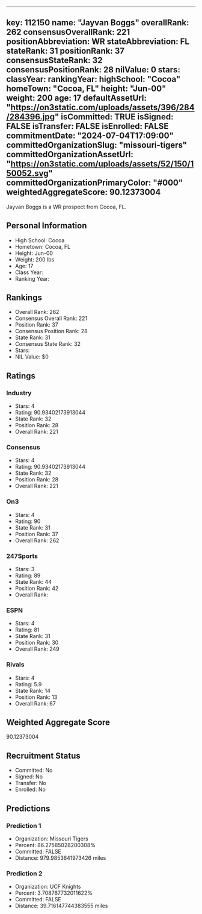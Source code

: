 ---
  key: 112150
  name: "Jayvan Boggs"
  overallRank: 262
  consensusOverallRank: 221
  positionAbbreviation: WR
  stateAbbreviation: FL
  stateRank: 31
  positionRank: 37
  consensusStateRank: 32
  consensusPositionRank: 28
  nilValue: 0
  stars: 
  classYear: 
  rankingYear: 
  highSchool: "Cocoa"
  homeTown: "Cocoa, FL"
  height: "Jun-00"
  weight: 200
  age: 17
  defaultAssetUrl: "https://on3static.com/uploads/assets/396/284/284396.jpg"
  isCommitted: TRUE
  isSigned: FALSE
  isTransfer: FALSE
  isEnrolled: FALSE
  commitmentDate: "2024-07-04T17:09:00"
  committedOrganizationSlug: "missouri-tigers"
  committedOrganizationAssetUrl: "https://on3static.com/uploads/assets/52/150/150052.svg"
  committedOrganizationPrimaryColor: "#000"
  weightedAggregateScore: 90.12373004
  ---
  
  Jayvan Boggs is a WR prospect from Cocoa, FL.
  
  ## Personal Information
  - High School: Cocoa
  - Hometown: Cocoa, FL
  - Height: Jun-00
  - Weight: 200 lbs
  - Age: 17
  - Class Year: 
  - Ranking Year: 
  
  ## Rankings
  - Overall Rank: 262
  - Consensus Overall Rank: 221
  - Position Rank: 37
  - Consensus Position Rank: 28
  - State Rank: 31
  - Consensus State Rank: 32
  - Stars: 
  - NIL Value: $0
  
  ## Ratings
  
  ### Industry
  - Stars: 4
  - Rating: 90.93402173913044
  - State Rank: 32
  - Position Rank: 28
  - Overall Rank: 221
  
  ### Consensus
  - Stars: 4
  - Rating: 90.93402173913044
  - State Rank: 32
  - Position Rank: 28
  - Overall Rank: 221
  
  ### On3
  - Stars: 4
  - Rating: 90
  - State Rank: 31
  - Position Rank: 37
  - Overall Rank: 262
  
  ### 247Sports
  - Stars: 3
  - Rating: 89
  - State Rank: 44
  - Position Rank: 42
  - Overall Rank: 
  
  ### ESPN
  - Stars: 4
  - Rating: 81
  - State Rank: 31
  - Position Rank: 30
  - Overall Rank: 249
  
  ### Rivals
  - Stars: 4
  - Rating: 5.9
  - State Rank: 14
  - Position Rank: 13
  - Overall Rank: 67
  
  ## Weighted Aggregate Score
  90.12373004
  
  ## Recruitment Status
  - Committed: No
  - Signed: No
  - Transfer: No
  - Enrolled: No
  
  
  
  ## Predictions
  
  ### Prediction 1
  - Organization: Missouri Tigers
  - Percent: 86.27585028200308%
  - Committed: FALSE
  - Distance: 979.9853641973426 miles
  
  ### Prediction 2
  - Organization: UCF Knights
  - Percent: 3.708767732011622%
  - Committed: FALSE
  - Distance: 39.716147744383555 miles
  